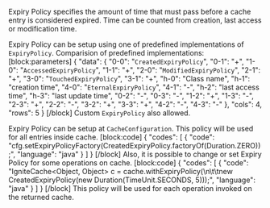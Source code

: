 Expiry Policy specifies the amount of time that must pass before a cache entry is considered expired. Time can be counted from creation, last access or modification time.

Expiry Policy can be setup using one of predefined implementations of `ExpiryPolicy`.
Comparision of predefined implementations:
[block:parameters]
{
  "data": {
    "0-0": "`CreatedExpiryPolicy`",
    "0-1": "+",
    "1-0": "`AccessedExpiryPolicy`",
    "1-1": "+",
    "2-0": "`ModifiedExpiryPolicy`",
    "2-1": "+",
    "3-0": "`TouchedExpiryPolicy`",
    "3-1": "+",
    "h-0": "Class name",
    "h-1": "creation time",
    "4-0": "`EternalExpiryPolicy`",
    "4-1": "-",
    "h-2": "last access time",
    "h-3": "last update time",
    "0-2": "-",
    "0-3": "-",
    "1-2": "+",
    "1-3": "-",
    "2-3": "+",
    "2-2": "-",
    "3-2": "+",
    "3-3": "+",
    "4-2": "-",
    "4-3": "-"
  },
  "cols": 4,
  "rows": 5
}
[/block]
Custom `ExpiryPolicy` also allowed.

Expiry Policy can be setup at `CacheConfiguration`. This policy will be used for all entries inside cache.
[block:code]
{
  "codes": [
    {
      "code": "cfg.setExpiryPolicyFactory(CreatedExpiryPolicy.factoryOf(Duration.ZERO));",
      "language": "java"
    }
  ]
}
[/block]
Also, it is possible to change or set Expiry Policy for some operations on cache. 
[block:code]
{
  "codes": [
    {
      "code": "IgniteCache<Object, Object> c = cache.withExpiryPolicy(\n\t\tnew CreatedExpiryPolicy(new Duration(TimeUnit.SECONDS, 5)));",
      "language": "java"
    }
  ]
}
[/block]
This policy will be used for each operation invoked on the returned cache.